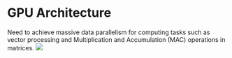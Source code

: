 # GPU Architecture
Need to achieve massive data parallelism for computing tasks such as vector processing and Multiplication and Accumulation (MAC) operations in matrices.
![](https://i.imgur.com/48iqtPk.png)
